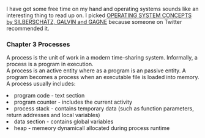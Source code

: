 I have got some free time on my hand and operating systems sounds like an interesting thing to read up on. I picked [OPERATING SYSTEM CONCEPTS by SILBERSCHATZ, GALVIN and GAGNE](https://www.os-book.com/OS9/) because someone on Twitter recommended it.
<br>
### Chapter 3 Processes
A process is the unit of work in a modern time-sharing system. Informally, a process is a program in execution. <br>
A process is an active entity where as a program is an passive entity. A program becomes a process when an executable file is loaded into memory.<br>
A process usually includes: 
<li> program code - text section
<li> program counter  - includes the current activity
<li> process stack - contains temporary data (such as function parameters, return addresses and local variables)
<li> data section - contains global variables
 <li> heap - memeory dynamicall allocated during process runtime
   <br>
